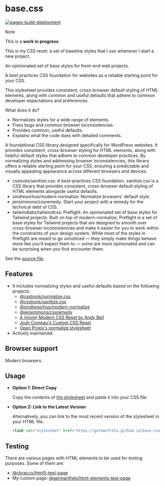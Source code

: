 # base.css

[![pages-build-deployment](https://github.com/germanfrelo/base-css-stylesheet/actions/workflows/pages/pages-build-deployment/badge.svg)](https://github.com/germanfrelo/base-css-stylesheet/actions/workflows/pages/pages-build-deployment)

> [!NOTE]
> This is a **work in progress**.

This is my CSS reset: a set of baseline styles that I use whenever I start a new project.

An opinionated set of base styles for front-end web projects.

A best practices CSS foundation for websites as a reliable starting point for your CSS.

This stylesheet provides consistent, cross-browser default styling of HTML elements, along with common and useful defaults that adhere to common developer expectations and preferences.

What does it do?

- Normalizes styles for a wide range of elements.
- Fixes bugs and common browser inconsistencies.
- Provides common, useful defaults.
- Explains what the code does with detailed comments.

A foundational CSS library designed specifically for WordPress websites. It provides consistent, cross-browser styling for HTML elements, along with helpful default styles that adhere to common developer practices. By normalizing styles and addressing browser inconsistencies, this library offers a reliable starting point for your CSS, ensuring a predictable and visually appealing appearance across different browsers and devices.

- csstools/sanitize.css: A best-practices CSS foundation. sanitize.css is a CSS library that provides consistent, cross-browser default styling of HTML elements alongside useful defaults.
- sindresorhus/modern-normalize: Normalize browsers' default style.
- jensimmons/cssremedy: Start your project with a remedy for the technical debt of CSS.
- tailwindlabs/tailwindcss: Preflight: An opinionated set of base styles for Tailwind projects. Built on top of modern-normalize, Preflight is a set of base styles for Tailwind projects that are designed to smooth over cross-browser inconsistencies and make it easier for you to work within the constraints of your design system. While most of the styles in Preflight are meant to go unnoticed — they simply make things behave more like you’d expect them to — some are more opinionated and can be surprising when you first encounter them.

See the [source file](./base.css).

## Features

- It includes normalizing styles and useful defaults based on the following projects:
  - [@csstools/normalize.css](https://github.com/csstools/normalize.css)
  - [@csstools/sanitize.css](https://github.com/csstools/sanitize.css)
  - [@sindresorhus/modern-normalize](https://github.com/sindresorhus/modern-normalize)
  - [@jensimmons/cssremedy](https://github.com/jensimmons/cssremedy)
  - [A (more) Modern CSS Reset by Andy Bell](https://piccalil.li/blog/a-more-modern-css-reset/)
  - [Josh Comeau's Custom CSS Reset](https://www.joshwcomeau.com/css/custom-css-reset)
  - [Open Props's normalize stylesheet](https://github.com/argyleink/open-props/blob/main/src/extra/normalize.src.css)
- Actively maintained.

## Browser support

Modern browsers.

## Usage

- **Option 1: Direct Copy**

  Copy the contents of [the stylesheet](./base.css) and paste it into your CSS file.

- **Option 2: Link to the Latest Version**

  Alternatively, you can link to the most recent version of the stylesheet in your HTML file:

  ```html
  <link rel="stylesheet" href="https://germanfrelo.github.io/base-css-stylesheet/base.css" />
  ```

## Testing

There are various pages with HTML elements to be used for testing purposes. Some of them are:

- [@cbracco/html5-test-page](https://github.com/cbracco/html5-test-page)
- My custom page: [@germanfrelo/html-elements-test-page](https://github.com/germanfrelo/html-elements-test-page)
